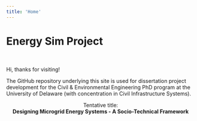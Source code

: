 ```yaml
---
title: 'Home'
---
```


# Energy Sim Project
<br>

Hi, thanks for visiting!

The GitHub repository underlying this site is used for dissertation project development for the Civil &amp; Environmental Engineering PhD program at the University of Delaware (with concentration in Civil Infrastructure Systems).

<center>
  Tentative title:
  <br>
  
  <strong>
    Designing Microgrid Energy Systems - A Socio-Technical Framework
  </strong>
</center>

